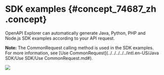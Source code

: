 # SDK examples {#concept_74687_zh .concept}

OpenAPI Explorer can automatically generate Java, Python, PHP and Node.js SDK examples according to your API request.

**Note:** The CommonRequest calling method is used in the SDK examples. For more information, see [Use CommonRequest](../../../../../intl.en-US/Java SDK/Use SDK/Use CommonRequest.md#).

![](http://static-aliyun-doc.oss-cn-hangzhou.aliyuncs.com/assets/img/100077/154892095937128_en-US.png)

